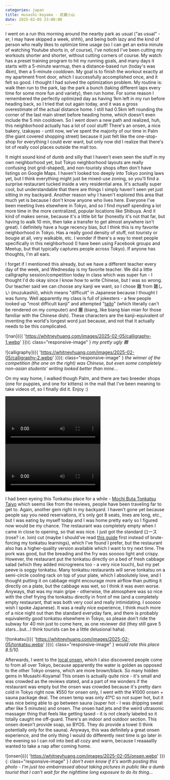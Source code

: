 ```yaml
---
categories: japan
title: musashi-koyama - 武蔵小山
date: 2025-02-05 23:00:00
---
```


I went on a run this morning around the nearby park as usual ("as usual" - er, I may have skipped a week, shhh), and being both lazy and the kind of person who really likes to optimize time usage (so I can get an extra minute of watching Youtube shorts in, of course), I've noticed I've been cutting my workouts shorter and shorter, without cutting corners of course. My watch has a preset training program to hit my running goals, and many days it starts with a 5-minute warmup, then a distance-based run (today's was 4km), then a 5-minute cooldown. My goal is to finish the workout exactly at my apartment front door, which I successfully accomplished once, and it felt so good. I thought I had solved the optimization problem. My routine is: walk then run to the park, lap the park a bunch (taking different laps every time for some more fun and variety), then run home. For some reason I remembered the perfectly optimized day as having 1km left in my run before heading back, so I tried that out again today, and it was a gross overestimate of the actual distance home. I still had 0.5km left rounding the corner of the last main street before heading home, which doesn't even include the 5 min cooldown. So I went down a new path and realized, huh, this neighborhood actually has a lot of cool stuff! There's an onsen, a nice bakery, izakayas - until now, we've spent the majority of our time in Palm (the giant covered shopping street) because it just felt like the one-stop-shop for everything I could ever want, but only now did I realize that there's lot of really cool places outside the mall too.

It might sound kind of dumb and silly that I haven't even seen the stuff in my own neighborhood yet, but Tokyo neighborhood layouts are really confusing (not grid-shaped), and non-touristy shops often don't have listings on Google Maps. I haven't looked too deeply into Tokyo zoning laws yet, but I think everything might just be mixed-use zoning, so you'll find a surprise restaurant tucked inside a very residential area. It's actually super cool, but understandable that there are things I simply haven't seen yet just sitting in my backyard. Another reason why I haven't explored this area that much yet is because I don't know anyone who lives here. Everyone I've been meeting lives elsewhere in Tokyo, and so I find myself spending a lot more time in the more centralized, popular locations like Shibuya. And it kind of makes sense, because it's a little bit far (honestly it's not that far, but having to walk 10 min, then take a transfer to get almost anywhere isn't great). I definitely have a huge recency bias, but I think this is my favorite neighborhood in Tokyo. Has a really good density of stuff, not touristy or bougie at all, very walkable, etc. I wonder if there's a way to meet people specifically in this neighborhood (I have been using Facebook groups and Meetup, but that typically captures people across Tokyo). If anyone has thoughts, I'm all ears.

I forget if I mentioned this already, but we have a different teacher every day of the week, and Wednesday is my favorite teacher. We did a little calligraphy session/competition today in class which was super fun - I thought I'd do okay since I know how to write Chinese, but I was so wrong. Our teacher said we can choose any kanji we want, so I chose 難 from 難しい (muzukashii), which means "difficult" in Japanese because I thought I was funny. Well apparently my class is full of jokesters - a few people looked up "most difficult kanji" and attempted "[taito](https://en.wikipedia.org/wiki/Taito_(kanji))" (which literally can't be rendered on my computer) and 𰻞 (biang, like biang bian mian for those familiar with the Chinese dish). These characters are the kanji-equivalent of inventing the world's longest word just because, and not that it actually needs to be this complicated.

![nan]({{ 'https://whitneyhuang.com/images/2025-02-05/calligraphy-1.webp' }}){: class="responsive-image" }
_my pretty ugly 難_

![calligraphy]({{ 'https://whitneyhuang.com/images/2025-02-05/calligraphy-2.webp' }}){: class="responsive-image" }
_the winner of the competition (the one on the right) was Chinese, but even some completely non-asian students' writing looked better than mine..._

On my way home, I walked though Palm, and there are two breeder shops (one for puppies, and one for kittens) in the mall that I've been meaning to take videos of, so I finally did it. Enjoy :)

<video controls class="responsive-image">
    <source src="{{ "https://whitneyhuang.com/videos/2025-02-05/puppy.webm" }}" type="video/webm">
</video>

<video controls class="responsive-image">
    <source src="{{ "https://whitneyhuang.com/videos/2025-02-05/kitty.webm" }}" type="video/webm">
</video>

I had been eyeing this Tonkatsu place for a while - [Mochi Buta Tonkatsu Taiyo](https://maps.app.goo.gl/kEpTb34MuZEYhfnJ7) which seems like from the reviews, people have been traveling far to get to. Again, another gem right in my backyard. I haven't gone yet because people say you need reservations, it's only got 8 seats, lines are long, etc., but I was eating by myself today and I was home pretty early so I figured now would be my chance. The restaurant was completely empty when I came in close to opening, so that was nice. I just got the standard ロース (rose? i.e. loin) cut (maybe I should've read [this guide](https://savorjapan.com/contents/more-to-savor/a-guide-to-tonkatsu-japanese-pork-cutlets/) first instead of brute-forcing my tonkatsu learnings), which I've found I prefer, but the restaurant also has a higher-quality version available which I want to try next time. The pork was good, but the breading and the fry was sooooo light and crispy. However, the restaurant put the tonkatsu directly on a bed of fresh cabbage salad (which they added microgreens too - a very nice touch), but my pet peeve is soggy tonkatsu. Many tonkatsu restaurants will serve tonkatsu on a semi-circle cooling rack on top of your plate, which I absolutely love, and I thought putting it on cabbage might encourage more airflow than putting it directly on a plate, but the cabbage was wet, so I think it was even worse. Anyways, that was my main gripe - otherwise, the atmosphere was so nice with the chef frying the tonkatsu directly in front of me (and a completely empty restaurant, that was both very cool and really intimidating. I sooooo wish I spoke Japanese). It was a really nice experience, I think much more of a nice night out than the standard everyday fare, and there is probably equivalently good tonkatsu elsewhere in Tokyo, so please don't ride the subway for 40 min just to come here, as one reviewer did (they still gave 5 stars...but...I think tourists can be a little delusional haha).

![tonkatsu]({{ 'https://whitneyhuang.com/images/2025-02-05/tonkatsu.webp' }}){: class="responsive-image" }
_would rate this place 8.5/10._

Afterwards, I went to the [local onsen](https://maps.app.goo.gl/aretNcdY67KZEAuQ6), which I also discovered people come to from all over Tokyo, because apparently the water is golden as opposed to the other Tokyo onsens, which are more brown/black. So many hidden gems in Musashi-Koyama! This onsen is actually quite nice - it's small and was crowded as the reviews stated, and a part of me wonders if the restaurant was empty but the onsen was crowded because it's pretty darn cold in Tokyo right now. ¥550 for onsen only, I went with the ¥1000 onsen + sauna package deal. The onsen temp was only 41°C so not super hot, but it was nice being able to go between sauna (super hot - I was dripping sweat after like 5 minutes) and onsen. The onsen had jets and the weird ultrasonic massager thing that feels like getting tased - it is not clearly labeled so it totally caught me off-guard. There's an indoor and outdoor section. This onsen doesn't provide soap, so BYOS. They do provide a towel (I think potentially only for the sauna). Anyways, this was definitely a great onsen experience, and the only thing I would do differently next time is go later in the evening so I can roll into bed all cozy and warm, because I reaaaallly wanted to take a nap after coming home.

![onsen]({{ 'https://whitneyhuang.com/images/2025-02-05/onsen.webp' }}){: class="responsive-image" }
_I don't even know if it's worth posting this photo - I'm just too embarrassed about taking pictures in public like a dumb tourist that I can't wait for the nighttime long exposure to do its thing..._